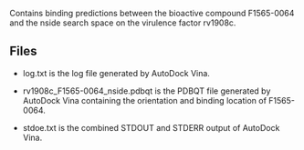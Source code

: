 Contains binding predictions between the bioactive compound F1565-0064 and the nside search space on the virulence factor rv1908c.

## Files

- log.txt is the log file generated by AutoDock Vina.

- rv1908c_F1565-0064_nside.pdbqt is the PDBQT file generated by AutoDock Vina containing the orientation and binding location of F1565-0064.

- stdoe.txt is the combined STDOUT and STDERR output of AutoDock Vina.

